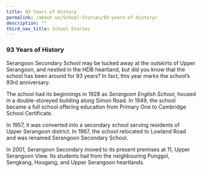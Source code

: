 ```yaml
---
title: 93 Years of History
permalink: /about-us/School-Stories/93-years-of-history/
description: ""
third_nav_title: School Stories
---
```

### 93 Years of History

Serangoon Secondary School may be tucked away at the outskirts of Upper Serangoon, and nestled in the HDB heartland, but did you know that the school has been around for 93 years? In fact, this year marks the school’s 93rd anniversary.

The school had its beginnings in 1928 as _Serangoon English School_, housed in a double-storeyed building along Simon Road. In 1949, the school became a full school offering education from Primary One to Cambridge School Certificate.

In 1957, it was converted into a secondary school serving residents of Upper Serangoon district. In 1967, the school relocated to Lowland Road and was renamed Serangoon Secondary School.

In 2001, Serangoon Secondary moved to its present premises at 11, Upper Serangoon View. Its students hail from the neighbouring Punggol, Sengkang, Hougang, and Upper Serangoon heartlands.

